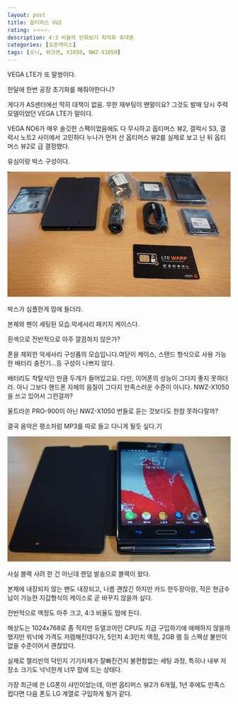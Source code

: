```yaml
---
layout: post
title: 옵티머스 VU2
rating: ⭐️⭐️⭐️⭐️☆
description: 4:3 비율의 만화보기 최적화 휴대폰
categories: [오픈케이스]
tags: [소니, 워크맨, X1050, NWZ-X1050]
---
```


VEGA LTE가 또 말썽이다. 

한달에 한번 공장 초기화를 해줘야한다니?

게다가 AS센터에선 딱히 대책이 없음. 무한 재부팅이 왠말이요? 그것도 발매 당시 주력 모델이었던 VEGA LTE가 말이다. 

VEGA NO6가 매우 솔깃한 스펙이었음에도 다 무시하고 옵티머스 뷰2, 갤럭시 S3, 갤럭시 노트2 사이에서 고민하다 누나가 먼저 산 옵티머스 뷰2를 실제로 보고 난 뒤 옵티머스 뷰2로 급 결정했다.

유심이랑 박스 구성이다.

![optimus_vu2](../../img/2013/optimus_vu2_01.jpg)


 박스가 심플한게 맘에 들더라.
 
 본체와 펜이 세팅된 모습.악세사리 패키지 케이스다.
 
 흰색으로 전반적으로 아주 깔끔하지 않은가?
 
 폰을 제외한 악세사리 구성품의 모습입니다.여닫이 케이스, 스탠드 형식으로 사용 가능한 배터리 충전기...등 구성이 나쁘지 않다.
 
 배터리도 착탈식인 만큼 두개가 들어있고요. 다만, 이어폰의 성능이 그다지 좋지 못하더라. 아니 그보다 핸드폰 자체의 음질이 그다지 만족스러운 수준이 아니다. NWZ-X1050을 쓰고 있어서 그런걸까?
 
 울트라쏜 PRO-900이 아닌 NWZ-X1050 번들로 듣는 것보다도 한참 못하다랄까?
 
 결국 음악은 평소처럼 MP3를 따로 들고 다니게 될듯 싶다.기
 
![optimus_vu2](../../img/2013/optimus_vu2_02.jpg)

사실 블랙 사려 한 건 아닌데 랜덤 발송으로 블랙이 왔다.

본체에 내장되지 않는 팬도 내장되고, 나름 괜찮긴 하지만 카드 한두장이랑, 적은 현금수납이 가능한 지갑형식의 케이스로 곧 바꾸지 않을까 싶다.

전반적으로 액정도 아주 크고, 4:3 비율도 맘에 든다.

해상도는 1024x768로 좀 적지만 듀얼코어인 CPU도 지급 구입하기에 애매하지 않을까 했지만 워낙에 가격도 저렴해진데다가, 5인치 4:3인치 액정, 2GB 램 등 스펙상 불만이 없을 수준이어서 괜찮았다.

실제로 젤리빈의 덕인지 기기자체가 잘빠진건지 불편함없는 세팅 과정, 특히나 내부 저장소 크기도 넉넉한게 너무 맘에 드는 상태다.

가장 최근에 쓴 LG폰이 샤인이었는데, 이번 옵티머스 뷰2가 6개월, 1년 후에도 만족스럽다면 다음 폰도 LG 계열로 구입하게 될거 같다.